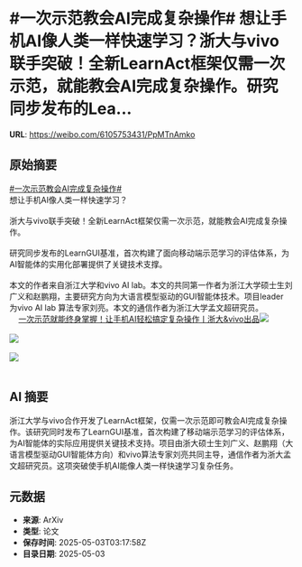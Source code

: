 # #一次示范教会AI完成复杂操作# 想让手机AI像人类一样快速学习？浙大与vivo联手突破！全新LearnAct框架仅需一次示范，就能教会AI完成复杂操作。研究同步发布的Lea...

**URL**: https://weibo.com/6105753431/PpMTnAmko

## 原始摘要

<a href="https://m.weibo.cn/search?containerid=231522type%3D1%26t%3D10%26q%3D%23%E4%B8%80%E6%AC%A1%E7%A4%BA%E8%8C%83%E6%95%99%E4%BC%9AAI%E5%AE%8C%E6%88%90%E5%A4%8D%E6%9D%82%E6%93%8D%E4%BD%9C%23&amp;extparam=%23%E4%B8%80%E6%AC%A1%E7%A4%BA%E8%8C%83%E6%95%99%E4%BC%9AAI%E5%AE%8C%E6%88%90%E5%A4%8D%E6%9D%82%E6%93%8D%E4%BD%9C%23" data-hide=""><span class="surl-text">#一次示范教会AI完成复杂操作#</span></a> <br>想让手机AI像人类一样快速学习？<br><br>浙大与vivo联手突破！全新LearnAct框架仅需一次示范，就能教会AI完成复杂操作。<br><br>研究同步发布的LearnGUI基准，首次构建了面向移动端示范学习的评估体系，为AI智能体的实用化部署提供了关键技术支撑。<br><br>本文的作者来自浙江大学和vivo AI lab。本文的共同第一作者为浙江大学硕士生刘广义和赵鹏翔，主要研究方向为大语言模型驱动的GUI智能体技术。项目leader 为vivo AI lab 算法专家刘亮。本文的通信作者为浙江大学孟文超研究员。<br><a href="https://weibo.cn/sinaurl?u=https%3A%2F%2Fmp.weixin.qq.com%2Fs%2FfjNfQkFTmbxFYAL1BpRKDg" data-hide=""><span class="url-icon"><img style="width: 1rem;height: 1rem" src="https://h5.sinaimg.cn/upload/2015/09/25/3/timeline_card_small_web_default.png" referrerpolicy="no-referrer"></span><span class="surl-text">一次示范就能终身掌握！让手机AI轻松搞定复杂操作丨浙大&amp;vivo出品</span></a><img style="" src="https://tvax2.sinaimg.cn/large/006Fd7o3gy1i0zurhwjrzj30u006oae3.jpg" referrerpolicy="no-referrer"><br><br><img style="" src="https://tvax1.sinaimg.cn/large/006Fd7o3gy1i0zurkm4xoj30u00cy782.jpg" referrerpolicy="no-referrer"><br><br><img style="" src="https://tvax2.sinaimg.cn/large/006Fd7o3gy1i0zurs4unpj30u00fa49i.jpg" referrerpolicy="no-referrer"><br><br>

## AI 摘要

浙江大学与vivo合作开发了LearnAct框架，仅需一次示范即可教会AI完成复杂操作。该研究同时发布了LearnGUI基准，首次构建了移动端示范学习的评估体系，为AI智能体的实际应用提供关键技术支持。项目由浙大硕士生刘广义、赵鹏翔（大语言模型驱动GUI智能体方向）和vivo算法专家刘亮共同主导，通信作者为浙大孟文超研究员。这项突破使手机AI能像人类一样快速学习复杂任务。

## 元数据

- **来源**: ArXiv
- **类型**: 论文
- **保存时间**: 2025-05-03T03:17:58Z
- **目录日期**: 2025-05-03
